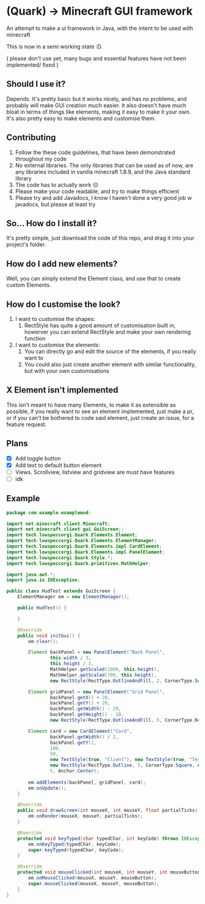 # (Quark) -> Minecraft GUI framework
An attempt to make a ui framework in Java, with the intent to be used with minecraft

This is now in a semi working state :D.

( please don't use yet, many bugs and essential features have not been implemented/ fixed )

## Should I use it?
Depends. It's pretty basic but it works nicely, and has no problems, and probably will make GUI creation much easier. It also doesn't have much bloat in terms of things like elements, making it easy to make it your own. It's also pretty easy to make elements and customise them.

## Contributing
1. Follow the these code guidelines, that have been demonstrated throughout my code
2. No external libraries. The only libraries that can be used as of now, are any libraries included in vanilla minecraft 1.8.9, and the Java standard library
3. The code has to actually work :pensive:
4. Please make your code readable, and try to make things efficient
5. Please try and add Javadocs, I know I haven't done a very good job w javadocs, but please at least try

## So... How do I install it?
It's pretty simple, just download the code of this repo, and drag it into your project's folder.

## How do I add new elements?
Well, you can simply extend the Element class, and use that to create custom Elements.

## How do I customise the look?
1. I want to customise the shapes:
    1. RectStyle has quite a good amount of customisation built in, howerver you can extend RectStyle and make your own rendering function
2. I want to customise the elements:
    1. You can directly go and edit the source of the elements, if you really want to
    2. You could also just create another element with similar functionality, but with your own customisations

## X Element isn't implemented
This isn't meant to have many Elements, to make it as extensible as possible, if you really want to see an element implemented, just make a pr, or if you can't be bothered to code said element, just create an issue, for a feature request.

## Plans
- [x] Add toggle button
- [x] Add text to default button element
- [ ] Views. Scrollview, listview and gridview are must have features
- [ ] idk

## Example
```java
package com.example.examplemod;

import net.minecraft.client.Minecraft;
import net.minecraft.client.gui.GuiScreen;;
import tech.lowspeccorgi.Quark.Elements.Element;
import tech.lowspeccorgi.Quark.Elements.ElementManager;
import tech.lowspeccorgi.Quark.Elements.impl.CardElement;
import tech.lowspeccorgi.Quark.Elements.impl.PanelElement;
import tech.lowspeccorgi.Quark.Style.*;
import tech.lowspeccorgi.Quark.primitives.MathHelper;

import java.awt.*;
import java.io.IOException;

public class HudTest extends GuiScreen {
    ElementManager em = new ElementManager();

    public HudTest() {

    }

    @Override
    public void initGui() {
        em.clear();

        Element backPanel = new PanelElement("Back Panel",
                this.width / 3,
                this.height / 3,
                MathHelper.getScaled(1000, this.height),
                MathHelper.getScaled(700, this.height),
                new RectStyle(RectType.OutlineAndFill, 2, CornerType.Square, new Color(20, 20, 20)));

        Element gridPanel = new PanelElement("Grid Panel",
                backPanel.getX() + 20,
                backPanel.getY() + 20,
                backPanel.getWidth() - 20,
                backPanel.getHeight() - 20,
                new RectStyle(RectType.OutlineAndFill, 5, CornerType.Rounded, new Color(70, 70, 70), new Color(100, 100, 100)));

        Element card = new CardElement("Card",
                backPanel.getWidth() / 2,
                backPanel.getY(),
                100,
                50,
                new TextStyle(true, "Client"), new TextStyle(true, "Test"),
                new RectStyle(RectType.Outline, 5, CornerType.Square, new Color(100, 100, 100)),
                5, Anchor.Center);
        
        em.addElements(backPanel, gridPanel, card);
        em.onUpdate();
    }

    @Override
    public void drawScreen(int mouseX, int mouseY, float partialTicks) {
        em.onRender(mouseX, mouseY, partialTicks);
    }

    @Override
    protected void keyTyped(char typedChar, int keyCode) throws IOException {
        em.onKeyTyped(typedChar, keyCode);
        super.keyTyped(typedChar, keyCode);
    }

    @Override
    protected void mouseClicked(int mouseX, int mouseY, int mouseButton) throws IOException {
        em.onMouseClicked(mouseX, mouseY, mouseButton);
        super.mouseClicked(mouseX, mouseY, mouseButton);
    }
}
```
